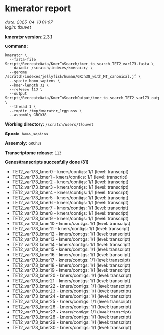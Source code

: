# kmerator report
*date: 2025-04-13 01:07*  
*login: tlouvet*

**kmerator version:** 2.3.1

**Command:**

```
kmerator \
  --fasta-file Scripts/RecreateData/KmerToSearch/kmer_to_search_TET2_var173.fasta \
  --datadir /scratch/indexes/kmerator/ \
  --genome /scratch/indexes/jellyfish/human/GRCh38_with_MT_canonical.jf \
  --specie homo_sapiens \
  --kmer-length 31 \
  --release 113 \
  --output Scripts/RecreateData/KmerToSearchOutput/kmer_to_search_TET2_var173_output \
  --thread 1 \
  --tmpdir /tmp/kmerator_lrgpussv \
  --assembly GRCh38
```

**Working directory:** `/scratch/users/tlouvet`

**Specie:** `homo_sapiens`

**Assembly:** `GRCh38`

**Transcriptome release:** `113`

**Genes/transcripts succesfully done (31)**

- TET2_var173_kmer0 - kmers/contigs: 1/1 (level: transcript)
- TET2_var173_kmer1 - kmers/contigs: 1/1 (level: transcript)
- TET2_var173_kmer2 - kmers/contigs: 1/1 (level: transcript)
- TET2_var173_kmer3 - kmers/contigs: 1/1 (level: transcript)
- TET2_var173_kmer4 - kmers/contigs: 1/1 (level: transcript)
- TET2_var173_kmer5 - kmers/contigs: 1/1 (level: transcript)
- TET2_var173_kmer6 - kmers/contigs: 1/1 (level: transcript)
- TET2_var173_kmer7 - kmers/contigs: 1/1 (level: transcript)
- TET2_var173_kmer8 - kmers/contigs: 1/1 (level: transcript)
- TET2_var173_kmer9 - kmers/contigs: 1/1 (level: transcript)
- TET2_var173_kmer10 - kmers/contigs: 1/1 (level: transcript)
- TET2_var173_kmer11 - kmers/contigs: 1/1 (level: transcript)
- TET2_var173_kmer12 - kmers/contigs: 1/1 (level: transcript)
- TET2_var173_kmer13 - kmers/contigs: 1/1 (level: transcript)
- TET2_var173_kmer14 - kmers/contigs: 1/1 (level: transcript)
- TET2_var173_kmer15 - kmers/contigs: 1/1 (level: transcript)
- TET2_var173_kmer16 - kmers/contigs: 1/1 (level: transcript)
- TET2_var173_kmer17 - kmers/contigs: 1/1 (level: transcript)
- TET2_var173_kmer18 - kmers/contigs: 1/1 (level: transcript)
- TET2_var173_kmer19 - kmers/contigs: 1/1 (level: transcript)
- TET2_var173_kmer20 - kmers/contigs: 1/1 (level: transcript)
- TET2_var173_kmer21 - kmers/contigs: 1/1 (level: transcript)
- TET2_var173_kmer22 - kmers/contigs: 1/1 (level: transcript)
- TET2_var173_kmer23 - kmers/contigs: 1/1 (level: transcript)
- TET2_var173_kmer24 - kmers/contigs: 1/1 (level: transcript)
- TET2_var173_kmer25 - kmers/contigs: 1/1 (level: transcript)
- TET2_var173_kmer26 - kmers/contigs: 1/1 (level: transcript)
- TET2_var173_kmer27 - kmers/contigs: 1/1 (level: transcript)
- TET2_var173_kmer28 - kmers/contigs: 1/1 (level: transcript)
- TET2_var173_kmer29 - kmers/contigs: 1/1 (level: transcript)
- TET2_var173_kmer30 - kmers/contigs: 1/1 (level: transcript)
